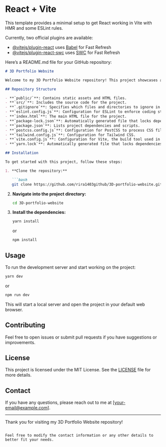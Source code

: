 # React + Vite

This template provides a minimal setup to get React working in Vite with HMR and some ESLint rules.

Currently, two official plugins are available:

- [@vitejs/plugin-react](https://github.com/vitejs/vite-plugin-react/blob/main/packages/plugin-react/README.md) uses [Babel](https://babeljs.io/) for Fast Refresh
- [@vitejs/plugin-react-swc](https://github.com/vitejs/vite-plugin-react-swc) uses [SWC](https://swc.rs/) for Fast Refresh

Here’s a README.md file for your GitHub repository:

```markdown
# 3D Portfolio Website

Welcome to my 3D Portfolio Website repository! This project showcases a modern, interactive portfolio using cutting-edge web technologies.

## Repository Structure

- **`public/`**: Contains static assets and HTML files.
- **`src/`**: Includes the source code for the project.
- **`.gitignore`**: Specifies which files and directories to ignore in version control.
- **`eslint.config.js`**: Configuration for ESLint to enforce coding standards.
- **`index.html`**: The main HTML file for the project.
- **`package-lock.json`**: Automatically generated file that locks dependencies to specific versions.
- **`package.json`**: Lists project dependencies and scripts.
- **`postcss.config.js`**: Configuration for PostCSS to process CSS files.
- **`tailwind.config.js`**: Configuration for Tailwind CSS.
- **`vite.config.js`**: Configuration for Vite, the build tool used in this project.
- **`yarn.lock`**: Automatically generated file that locks dependencies to specific versions.

## Installation

To get started with this project, follow these steps:

1. **Clone the repository:**

   ```bash
   git clone https://github.com/rira1403github/3D-portfolio-website.git
   ```

2. **Navigate into the project directory:**

   ```bash
   cd 3D-portfolio-website
   ```

3. **Install the dependencies:**

   ```bash
   yarn install
   ```

   or

   ```bash
   npm install
   ```

## Usage

To run the development server and start working on the project:

```bash
yarn dev
```

or

```bash
npm run dev
```

This will start a local server and open the project in your default web browser.

## Contributing

Feel free to open issues or submit pull requests if you have suggestions or improvements.

## License

This project is licensed under the MIT License. See the [LICENSE](LICENSE) file for more details.

## Contact

If you have any questions, please reach out to me at [your-email@example.com].

---

Thank you for visiting my 3D Portfolio Website repository!

```

Feel free to modify the contact information or any other details to better fit your needs.

